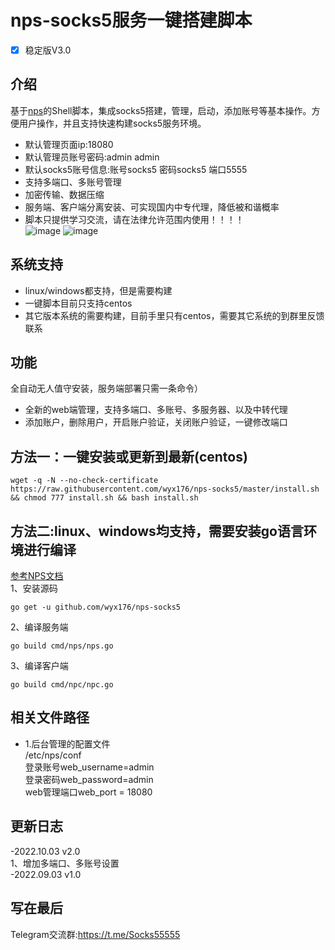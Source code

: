 # nps-socks5服务一键搭建脚本
- [x] 稳定版V3.0

## 介绍 ##
基于[nps](https://github.com/ehang-io/nps)的Shell脚本，集成socks5搭建，管理，启动，添加账号等基本操作。方便用户操作，并且支持快速构建socks5服务环境。
- 默认管理页面ip:18080<br>
- 默认管理员账号密码:admin admin<br>
- 默认socks5账号信息:账号socks5  密码socks5 端口5555
- 支持多端口、多账号管理<br>
- 加密传输、数据压缩<br>
- 服务端、客户端分离安装、可实现国内中专代理，降低被和谐概率<br>
- 脚本只提供学习交流，请在法律允许范围内使用！！！！<br>
![image](https://github.com/wyx176/nps-socks5/blob/main/server.png)
![image](https://github.com/wyx176/nps-socks5/blob/main/port.png)
## 系统支持 ##
* linux/windows都支持，但是需要构建 <br>
* 一键脚本目前只支持centos <br>
* 其它版本系统的需要构建，目前手里只有centos，需要其它系统的到群里反馈联系<br>


## 功能 ##
 全自动无人值守安装，服务端部署只需一条命令）
- 全新的web端管理，支持多端口、多账号、多服务器、以及中转代理
- 添加账户，删除用户，开启账户验证，关闭账户验证，一键修改端口

## 方法一：一键安装或更新到最新(centos) ##
 <pre><code>wget -q -N --no-check-certificate https://raw.githubusercontent.com/wyx176/nps-socks5/master/install.sh && chmod 777 install.sh && bash install.sh</code></pre>
 ## 方法二:linux、windows均支持，需要安装go语言环境进行编译
 [参考NPS文档](https://ehang-io.github.io/nps/#/install)<br>
 1、安装源码
  <pre><code>go get -u github.com/wyx176/nps-socks5</code></pre>
2、编译服务端
<pre><code>go build cmd/nps/nps.go</code></pre>
3、编译客户端
<pre><code>go build cmd/npc/npc.go</code></pre>
## 相关文件路径 ##
- 1.后台管理的配置文件<br>
 /etc/nps/conf<br>
 登录账号web_username=admin<br>
 登录密码web_password=admin<br>
 web管理端口web_port = 18080<br>
 
## 更新日志 ##
-2022.10.03 v2.0<br>
1、增加多端口、多账号设置<br>
-2022.09.03 v1.0<br>

## 写在最后 ##
Telegram交流群:https://t.me/Socks55555
